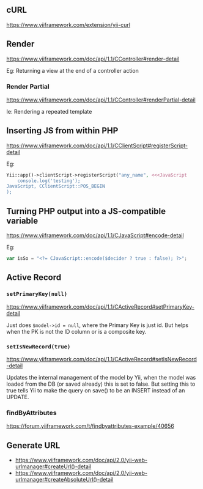 ## cURL

https://www.yiiframework.com/extension/yii-curl

## Render

https://www.yiiframework.com/doc/api/1.1/CController#render-detail

Eg: Returning a view at the end of a controller action

### Render Partial

https://www.yiiframework.com/doc/api/1.1/CController#renderPartial-detail

Ie: Rendering a repeated template

## Inserting JS from within PHP

https://www.yiiframework.com/doc/api/1.1/CClientScript#registerScript-detail

Eg:
```php
Yii::app()->clientScript->registerScript("any_name", <<<JavaScript
    console.log('testing');
JavaScript, CClientScript::POS_BEGIN
);
```

## Turning PHP output into a JS-compatible variable

https://www.yiiframework.com/doc/api/1.1/CJavaScript#encode-detail

Eg:
```js
var isSo = "<?= CJavaScript::encode($decider ? true : false); ?>";
```

## Active Record

### `setPrimaryKey(null)` 

https://www.yiiframework.com/doc/api/1.1/CActiveRecord#setPrimaryKey-detail

Just does `$model->id = null`, where the Primary Key is just id. But helps when the PK is not the ID column or is a composite key.

### `setIsNewRecord(true)`

https://www.yiiframework.com/doc/api/1.1/CActiveRecord#setIsNewRecord-detail

Updates the internal management of the model by Yii, when the model was loaded from the DB (or saved already) this is set to false. But setting this to true tells Yii to make the query on save() to be an INSERT instead of an UPDATE.

### findByAttributes

https://forum.yiiframework.com/t/findbyattributes-example/40656

## Generate URL

- https://www.yiiframework.com/doc/api/2.0/yii-web-urlmanager#createUrl()-detail
- https://www.yiiframework.com/doc/api/2.0/yii-web-urlmanager#createAbsoluteUrl()-detail

